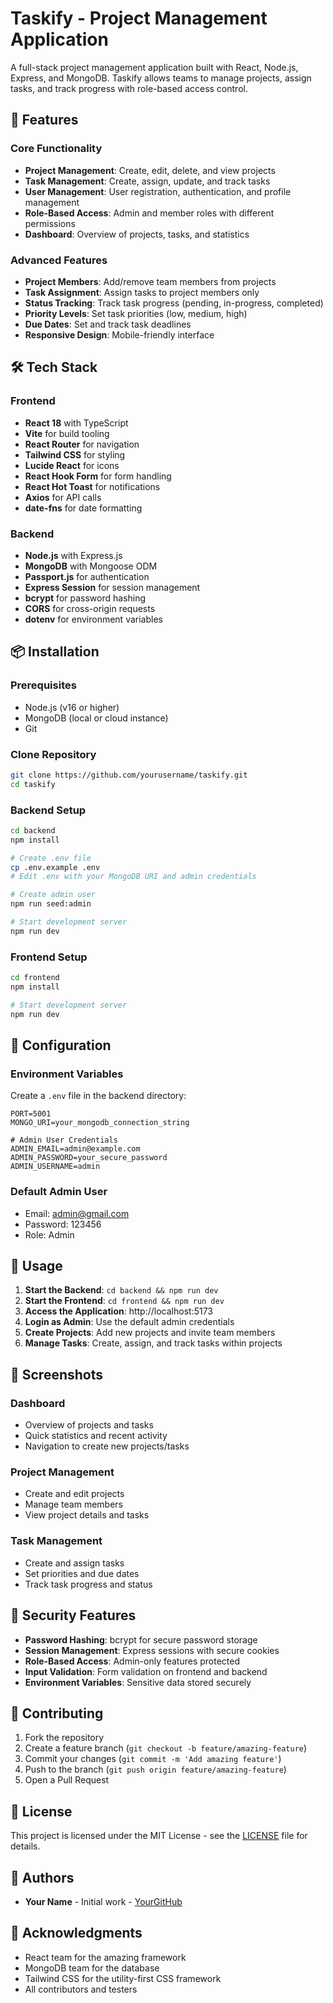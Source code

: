 # Taskify - Project Management Application

A full-stack project management application built with React, Node.js, Express, and MongoDB. Taskify allows teams to manage projects, assign tasks, and track progress with role-based access control.

## 🚀 Features

### Core Functionality
- **Project Management**: Create, edit, delete, and view projects
- **Task Management**: Create, assign, update, and track tasks
- **User Management**: User registration, authentication, and profile management
- **Role-Based Access**: Admin and member roles with different permissions
- **Dashboard**: Overview of projects, tasks, and statistics

### Advanced Features
- **Project Members**: Add/remove team members from projects
- **Task Assignment**: Assign tasks to project members only
- **Status Tracking**: Track task progress (pending, in-progress, completed)
- **Priority Levels**: Set task priorities (low, medium, high)
- **Due Dates**: Set and track task deadlines
- **Responsive Design**: Mobile-friendly interface

## 🛠️ Tech Stack

### Frontend
- **React 18** with TypeScript
- **Vite** for build tooling
- **React Router** for navigation
- **Tailwind CSS** for styling
- **Lucide React** for icons
- **React Hook Form** for form handling
- **React Hot Toast** for notifications
- **Axios** for API calls
- **date-fns** for date formatting

### Backend
- **Node.js** with Express.js
- **MongoDB** with Mongoose ODM
- **Passport.js** for authentication
- **Express Session** for session management
- **bcrypt** for password hashing
- **CORS** for cross-origin requests
- **dotenv** for environment variables

## 📦 Installation

### Prerequisites
- Node.js (v16 or higher)
- MongoDB (local or cloud instance)
- Git

### Clone Repository
```bash
git clone https://github.com/yourusername/taskify.git
cd taskify
```

### Backend Setup
```bash
cd backend
npm install

# Create .env file
cp .env.example .env
# Edit .env with your MongoDB URI and admin credentials

# Create admin user
npm run seed:admin

# Start development server
npm run dev
```

### Frontend Setup
```bash
cd frontend
npm install

# Start development server
npm run dev
```

## 🔧 Configuration

### Environment Variables

Create a `.env` file in the backend directory:

```env
PORT=5001
MONGO_URI=your_mongodb_connection_string

# Admin User Credentials
ADMIN_EMAIL=admin@example.com
ADMIN_PASSWORD=your_secure_password
ADMIN_USERNAME=admin
```

### Default Admin User
- Email: admin@gmail.com
- Password: 123456
- Role: Admin

## 🚀 Usage

1. **Start the Backend**: `cd backend && npm run dev`
2. **Start the Frontend**: `cd frontend && npm run dev`
3. **Access the Application**: http://localhost:5173
4. **Login as Admin**: Use the default admin credentials
5. **Create Projects**: Add new projects and invite team members
6. **Manage Tasks**: Create, assign, and track tasks within projects

## 📱 Screenshots

### Dashboard
- Overview of projects and tasks
- Quick statistics and recent activity
- Navigation to create new projects/tasks

### Project Management
- Create and edit projects
- Manage team members
- View project details and tasks

### Task Management
- Create and assign tasks
- Set priorities and due dates
- Track task progress and status

## 🔐 Security Features

- **Password Hashing**: bcrypt for secure password storage
- **Session Management**: Express sessions with secure cookies
- **Role-Based Access**: Admin-only features protected
- **Input Validation**: Form validation on frontend and backend
- **Environment Variables**: Sensitive data stored securely

## 🤝 Contributing

1. Fork the repository
2. Create a feature branch (`git checkout -b feature/amazing-feature`)
3. Commit your changes (`git commit -m 'Add amazing feature'`)
4. Push to the branch (`git push origin feature/amazing-feature`)
5. Open a Pull Request

## 📄 License

This project is licensed under the MIT License - see the [LICENSE](LICENSE) file for details.

## 👥 Authors

- **Your Name** - Initial work - [YourGitHub](https://github.com/yourusername)

## 🙏 Acknowledgments

- React team for the amazing framework
- MongoDB team for the database
- Tailwind CSS for the utility-first CSS framework
- All contributors and testers
